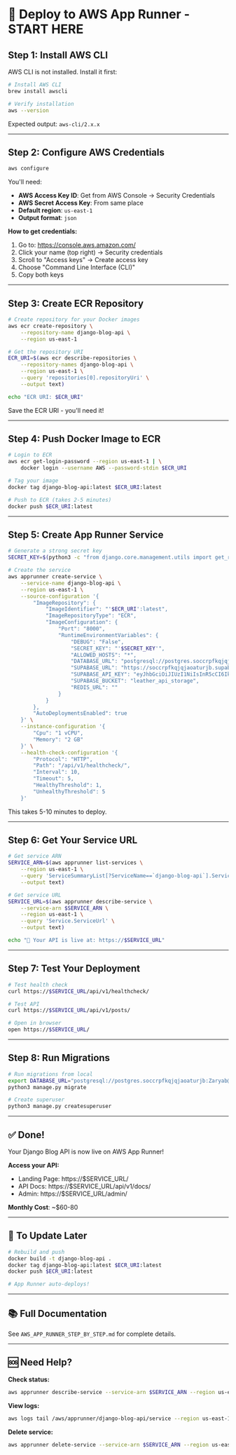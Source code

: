 # 🚀 Deploy to AWS App Runner - START HERE

## Step 1: Install AWS CLI

AWS CLI is not installed. Install it first:

```bash
# Install AWS CLI
brew install awscli

# Verify installation
aws --version
```

Expected output: `aws-cli/2.x.x`

---

## Step 2: Configure AWS Credentials

```bash
aws configure
```

You'll need:
- **AWS Access Key ID**: Get from AWS Console → Security Credentials
- **AWS Secret Access Key**: From same place
- **Default region**: `us-east-1`
- **Output format**: `json`

**How to get credentials:**
1. Go to: https://console.aws.amazon.com/
2. Click your name (top right) → Security credentials
3. Scroll to "Access keys" → Create access key
4. Choose "Command Line Interface (CLI)"
5. Copy both keys

---

## Step 3: Create ECR Repository

```bash
# Create repository for your Docker images
aws ecr create-repository \
    --repository-name django-blog-api \
    --region us-east-1

# Get the repository URI
ECR_URI=$(aws ecr describe-repositories \
    --repository-names django-blog-api \
    --region us-east-1 \
    --query 'repositories[0].repositoryUri' \
    --output text)

echo "ECR URI: $ECR_URI"
```

Save the ECR URI - you'll need it!

---

## Step 4: Push Docker Image to ECR

```bash
# Login to ECR
aws ecr get-login-password --region us-east-1 | \
    docker login --username AWS --password-stdin $ECR_URI

# Tag your image
docker tag django-blog-api:latest $ECR_URI:latest

# Push to ECR (takes 2-5 minutes)
docker push $ECR_URI:latest
```

---

## Step 5: Create App Runner Service

```bash
# Generate a strong secret key
SECRET_KEY=$(python3 -c "from django.core.management.utils import get_random_secret_key; print(get_random_secret_key())")

# Create the service
aws apprunner create-service \
    --service-name django-blog-api \
    --region us-east-1 \
    --source-configuration '{
        "ImageRepository": {
            "ImageIdentifier": "'$ECR_URI':latest",
            "ImageRepositoryType": "ECR",
            "ImageConfiguration": {
                "Port": "8000",
                "RuntimeEnvironmentVariables": {
                    "DEBUG": "False",
                    "SECRET_KEY": "'$SECRET_KEY'",
                    "ALLOWED_HOSTS": "*",
                    "DATABASE_URL": "postgresql://postgres.soccrpfkqjqjaoaturjb:Zaryab@1Database@aws-1-us-east-1.pooler.supabase.com:6543/postgres",
                    "SUPABASE_URL": "https://soccrpfkqjqjaoaturjb.supabase.co",
                    "SUPABASE_API_KEY": "eyJhbGciOiJIUzI1NiIsInR5cCI6IkpXVCJ9.eyJpc3MiOiJzdXBhYmFzZSIsInJlZiI6InNvY2NycGZrcWpxamFvYXR1cmpiIiwicm9sZSI6InNlcnZpY2Vfcm9sZSIsImlhdCI6MTc2MDAxMzE4OSwiZXhwIjoyMDc1NTg5MTg5fQ.9he4UDmhGEBklIjtb_UIQxUwAfxFzNyzrAZDnlrcS9E",
                    "SUPABASE_BUCKET": "leather_api_storage",
                    "REDIS_URL": ""
                }
            }
        },
        "AutoDeploymentsEnabled": true
    }' \
    --instance-configuration '{
        "Cpu": "1 vCPU",
        "Memory": "2 GB"
    }' \
    --health-check-configuration '{
        "Protocol": "HTTP",
        "Path": "/api/v1/healthcheck/",
        "Interval": 10,
        "Timeout": 5,
        "HealthyThreshold": 1,
        "UnhealthyThreshold": 5
    }'
```

This takes 5-10 minutes to deploy.

---

## Step 6: Get Your Service URL

```bash
# Get service ARN
SERVICE_ARN=$(aws apprunner list-services \
    --region us-east-1 \
    --query 'ServiceSummaryList[?ServiceName==`django-blog-api`].ServiceArn' \
    --output text)

# Get service URL
SERVICE_URL=$(aws apprunner describe-service \
    --service-arn $SERVICE_ARN \
    --region us-east-1 \
    --query 'Service.ServiceUrl' \
    --output text)

echo "🎉 Your API is live at: https://$SERVICE_URL"
```

---

## Step 7: Test Your Deployment

```bash
# Test health check
curl https://$SERVICE_URL/api/v1/healthcheck/

# Test API
curl https://$SERVICE_URL/api/v1/posts/

# Open in browser
open https://$SERVICE_URL/
```

---

## Step 8: Run Migrations

```bash
# Run migrations from local
export DATABASE_URL="postgresql://postgres.soccrpfkqjqjaoaturjb:Zaryab@1Database@aws-1-us-east-1.pooler.supabase.com:6543/postgres"
python3 manage.py migrate

# Create superuser
python3 manage.py createsuperuser
```

---

## ✅ Done!

Your Django Blog API is now live on AWS App Runner!

**Access your API:**
- Landing Page: https://$SERVICE_URL/
- API Docs: https://$SERVICE_URL/api/v1/docs/
- Admin: https://$SERVICE_URL/admin/

**Monthly Cost**: ~$60-80

---

## 🔄 To Update Later

```bash
# Rebuild and push
docker build -t django-blog-api .
docker tag django-blog-api:latest $ECR_URI:latest
docker push $ECR_URI:latest

# App Runner auto-deploys!
```

---

## 📚 Full Documentation

See `AWS_APP_RUNNER_STEP_BY_STEP.md` for complete details.

---

## 🆘 Need Help?

**Check status:**
```bash
aws apprunner describe-service --service-arn $SERVICE_ARN --region us-east-1
```

**View logs:**
```bash
aws logs tail /aws/apprunner/django-blog-api/service --region us-east-1 --follow
```

**Delete service:**
```bash
aws apprunner delete-service --service-arn $SERVICE_ARN --region us-east-1
```
